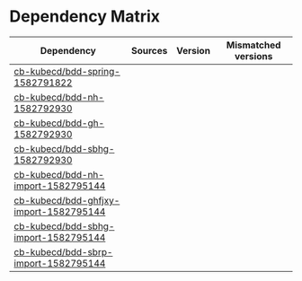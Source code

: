 # Dependency Matrix

Dependency | Sources | Version | Mismatched versions
---------- | ------- | ------- | -------------------
[cb-kubecd/bdd-spring-1582791822](https://github.com/cb-kubecd/bdd-spring-1582791822.git) |  | []() | 
[cb-kubecd/bdd-nh-1582792930](https://github.com/cb-kubecd/bdd-nh-1582792930.git) |  | []() | 
[cb-kubecd/bdd-gh-1582792930](https://github.com/cb-kubecd/bdd-gh-1582792930.git) |  | []() | 
[cb-kubecd/bdd-sbhg-1582792930](https://github.com/cb-kubecd/bdd-sbhg-1582792930.git) |  | []() | 
[cb-kubecd/bdd-nh-import-1582795144](https://github.com/cb-kubecd/bdd-nh-import-1582795144.git) |  | []() | 
[cb-kubecd/bdd-ghfjxy-import-1582795144](https://github.com/cb-kubecd/bdd-ghfjxy-import-1582795144.git) |  | []() | 
[cb-kubecd/bdd-sbhg-import-1582795144](https://github.com/cb-kubecd/bdd-sbhg-import-1582795144.git) |  | []() | 
[cb-kubecd/bdd-sbrp-import-1582795144](https://github.com/cb-kubecd/bdd-sbrp-import-1582795144.git) |  | []() | 
